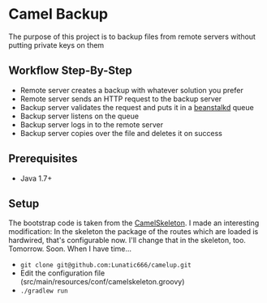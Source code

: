 # Camel Backup

The purpose of this project is to backup files from remote servers without putting private keys on them

## Workflow Step-By-Step

- Remote server creates a backup with whatever solution you prefer
- Remote server sends an HTTP request to the backup server
- Backup server validates the request and puts it in a [beanstalkd](http://kr.github.io/beanstalkd) queue
- Backup server listens on the queue
- Backup server logs in to the remote server
- Backup server copies over the file and deletes it on success

## Prerequisites

- Java 1.7+

## Setup

The bootstrap code is taken from the [CamelSkeleton](https://github.com/Lunatic666/camelskeleton). I made an interesting modification: In the skeleton the package of the routes which are loaded is hardwired, that's configurable now. I'll change that in the skeleton, too. Tomorrow. Soon. When I have time...

- `git clone git@github.com:Lunatic666/camelup.git`
- Edit the configuration file (src/main/resources/conf/camelskeleton.groovy)
- `./gradlew run`
